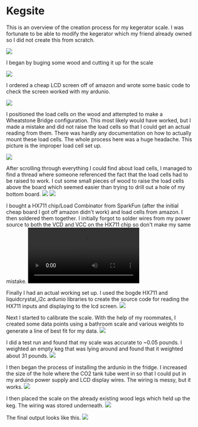 # Kegsite

This is an overview of the creation process for my kegerator scale.  I was fortunate to be able to modify the kegerator which my friend already owned so I did not create this from scratch.

![](/Keg%20Fridge/0.1KegProblem.JPG)

I began by buging some wood and cutting it up for the scale

![](/Keg%20Fridge/0CutWood.JPG)

I ordered a cheap LCD screen off of amazon and wrote some basic code to check the screen worked with my ardunio.

![](/Keg%20Fridge/1.1LCDSetUp.JPG)

I positioned the load cells on the wood and attempted to make a Wheatstone Bridge configuration.  This most likely would have worked, but I made a mistake and did not raise the load cells so that I could get an actual reading from them.  There was hardly any documentation on how to actually mount these load cells.  The whole process here was a huge headache.  This picture is the improper load cell set up.

![](/Keg%20Fridge/3BadLoadCellSetUp.JPG)

After scrolling through everything I could find about load cells, I managed to find a thread where someone referenced the fact that the load cells had to be raised to work.  I cut some small pieces of wood to raise the load cells above the board which seemed easier than trying to drill out a hole of my bottom board.
![](/Keg%20Fridge/4ImprovedWood.JPG)
![](/Keg%20Fridge/5ImprovingLoadCell.JPG)

I bought a HX711 chip/Load Combinator from SparkFun (after the initial cheap board I got off amazon didn't work) and load cells from amazon.  I then soldered them together.  I initially forgot to solder wires from my power source to both the VCD and VCC on the HX711 chip so don't make my same mistake.
![](/Keg%20Fridge/2Solder.mp4)

Finally I had an actual working set up.  I used the bogde HX711 and liquidcrystal_i2c ardunio libraries to create the source code for reading the HX711 inputs and displaying to the lcd screen.
![](/Keg%20Fridge/6ImprovedLoadCell.JPG)

Next I started to calibrate the scale.  With the help of my roommates, I created some data points using a bathroom scale and various weights to generate a line of best fit for my data.
![](/Keg%20Fridge/8Calibration.JPG)

I did a test run and found that my scale was accurate to ~0.05 pounds.  I weighted an empty keg that was lying around and found that it weighted about 31 pounds.
![](/Keg%20Fridge/9KegTestRun.JPG)


I then began the process of installing the ardunio in the fridge.  I increased the size of the hole where the CO2 tank tube went in so that I could put in my arduino power supply and LCD display wires.  The wiring is messy, but it works.
![](/Keg%20Fridge/10Wiring.JPG)


I then placed the scale on the already existing wood legs which held up the keg.  The wiring was stored underneath.
![](/Keg%20Fridge/11Stored.JPG)

The final output looks like this.
![](/Keg%20Fridge/FridgeOutput.JPG)




